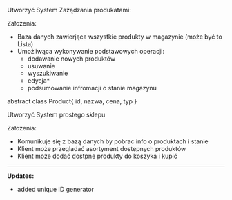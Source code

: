 Utworzyć System Zażądzania produkatami:

Założenia:
- Baza danych zawierjąca wszystkie produkty w magazynie (może być to Lista)
- Umożliwąca wykonywanie podstawowych operacji:
    - dodawanie nowych produktów
    - usuwanie
    - wyszukiwanie
    - edycja*
    - podsumowanie infromacji o stanie magazynu



abstract class Product{
id,
nazwa,
cena,
typ
}


Utworzyć System prostego sklepu

Założenia:
- Komunikuje się z bazą danych by pobrac info o produktach i stanie
- Klient może przegladać asortyment dostępnych produktów
- Klient może dodać dostpne produkty do koszyka i kupić

---

**Updates:**
- added unique ID generator